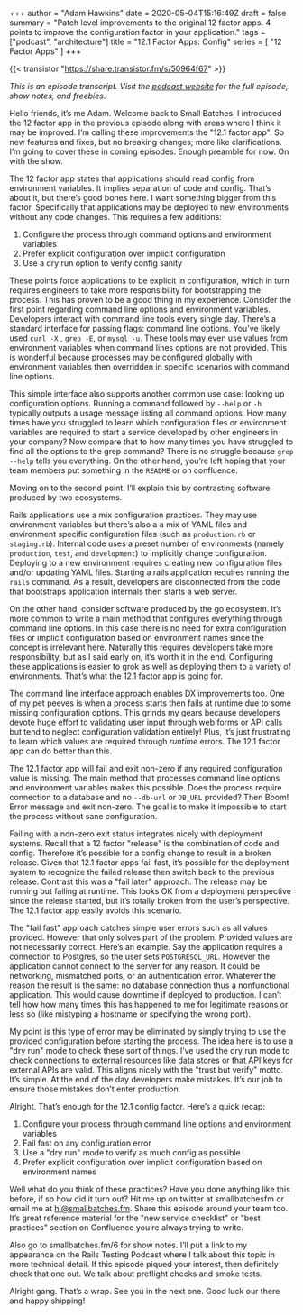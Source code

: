 +++
author = "Adam Hawkins"
date = 2020-05-04T15:16:49Z
draft = false
summary = "Patch level improvements to the original 12 factor apps. 4 points to improve the configuration factor in your application."
tags = ["podcast", "architecture"]
title = "12.1 Factor Apps: Config"
series = [ "12 Factor Apps" ]
+++

{{< transistor "https://share.transistor.fm/s/50964f67" >}}

_This is an episode transcript. Visit the [podcast
website](https://share.transistor.fm/s/50964f67) for the full episode,
show notes, and freebies._

Hello friends, it’s me Adam. Welcome back to Small Batches. I
introduced the 12 factor app in the previous episode along with areas
where I think it may be improved. I’m calling these improvements the
"12.1 factor app". So new features and fixes, but no breaking changes;
more like clarifications. I’m going to cover these in coming episodes.
Enough preamble for now.  On with the show.

The 12 factor app states that applications should read config from
environment variables. It implies separation of code and config.
That’s about it, but there’s good bones here. I want something bigger
from this factor. Specifically that applications may be deployed to
new environments without any code changes. This requires a few
additions:

1. Configure the process through command options and environment variables
2. Prefer explicit configuration over implicit configuration
3. Use a dry run option to verify config sanity

These points force applications to be explicit in configuration, which
in turn requires engineers to take more responsibility for
bootstrapping the process. This has proven to be a good thing in my
experience. Consider the first point regarding command line options
and environment variables. Developers interact with command line tools
every single day. There’s a standard interface for passing flags:
command line options. You’ve likely used `curl -X` , `grep -E`,  or
`mysql -u`. These tools may even use values from environment variables
when command lines options are not provided. This is wonderful because
processes may be configured globally with environment variables then
overridden in specific scenarios with command line options.

This simple interface also supports another common use case: looking
up configuration options.  Running a command followed by `--help` or
`-h` typically outputs a usage message listing all command options.
How many times have you struggled to learn which configuration files
or environment variables are required to start a service developed by
other engineers in your company? Now compare that to how many times
you have struggled to find all the options to the grep command? There
is no struggle because `grep --help` tells you everything. On the
other hand, you’re left hoping that your team members put something in
the `README` or on confluence.

Moving on to the second point. I’ll explain this by contrasting
software produced by two ecosystems.

Rails applications use a mix configuration practices. They may use
environment variables but there’s also a a mix of YAML files and
environment specific configuration files (such as `production.rb` or
`staging.rb`). Internal code uses a preset number of environments
(namely `production`, `test`, and `development`) to implicitly change
configuration. Deploying to a new environment requires creating new
configuration files and/or updating YAML files. Starting a rails
application requires running the `rails` command. As a result,
developers are disconnected from the code that bootstraps application
internals then starts a web server.

On the other hand, consider software produced by the go ecosystem.
It’s more common to write a main method that configures everything
through command line options.  In this case there is no need for extra
configuration files or implicit configuration based on environment
names since the concept is irrelevant here. Naturally this requires
developers take more responsibility, but as I said early on, it’s
worth it in the end. Configuring these applications is easier to grok
as well as deploying them to a variety of environments. That’s what
the 12.1 factor app is going for.

The command line interface approach enables DX improvements too. One
of my pet peeves is when a process starts then fails at runtime due to
some missing configuration options. This grinds my gears because
developers devote huge effort to validating user input through web
forms or API calls but tend to neglect configuration validation
entirely! Plus, it’s just frustrating to learn which values are
required through _runtime_ errors. The 12.1 factor app can do better
than this.

The 12.1 factor app will fail and exit non-zero if any required
configuration value is missing. The main method that processes command
line options and environment variables makes this possible. Does the
process require connection to a database and no `--db-url` or `DB_URL`
provided? Then Boom! Error message and exit non-zero. The goal is to
make it impossible to start the process without sane configuration.

Failing with a non-zero exit status integrates nicely with deployment
systems. Recall that a 12 factor "release" is the combination of code
and config. Therefore it’s possible for a config change to result in a
broken release. Given that 12.1 factor apps fail fast, it’s possible
for the deployment system to recognize the failed release then switch
back to the previous release. Contrast this was a "fail later"
approach. The release may be running but failing at runtime. This
looks OK from a deployment perspective since the release started, but
it’s totally broken from the user’s perspective. The 12.1 factor app
easily avoids this scenario.

The "fail fast" approach catches simple user errors such as all values
provided. However that only solves part of the problem. Provided
values are not necessarily correct. Here’s an example. Say the
application requires a connection to Postgres, so the user sets
`POSTGRESQL_URL`. However the application cannot connect to the server
for any reason. It could be networking, mismatched ports, or an
authentication error.  Whatever the reason the result is the same: no
database connection thus a nonfunctional application. This would cause
downtime if deployed to production. I can’t tell how how many times
this has happened to me for legitimate reasons or less so (like
mistyping a hostname or specifying the wrong port).

My point is this type of error may be eliminated by simply trying to
use the provided configuration before starting the process. The idea
here is to use a "dry run" mode to check these sort of things. I’ve
used the dry run mode to check connections to external resources like
data stores or that API keys for external APIs are valid. This aligns
nicely with the "trust but verify" motto. It’s simple. At the end of
the day developers make mistakes. It’s our job to ensure those
mistakes don’t enter production.

Alright. That’s enough for the 12.1 config factor. Here’s a quick
recap:

1. Configure your process through command line options and environment
   variables
2. Fail fast on any configuration error
3. Use a "dry run" mode to verify as much config as possible
4. Prefer explicit configuration over implicit configuration based on
   environment names

Well what do you think of these practices? Have you done anything like
this before, if so how did it turn out? Hit me up on twitter at
smallbatchesfm or email me at hi@smallbatches.fm. Share this episode
around your team too. It’s great reference material for the "new
service checklist" or "best practices" section on Confluence you’re
always trying to write.

Also go to smallbatches.fm/6 for show notes. I’ll put a link to my
appearance on the Rails Testing Podcast where I talk about this topic
in more technical detail. If this episode piqued your interest, then
definitely check that one out. We talk about preflight checks and
smoke tests.

Alright gang. That’s a wrap. See you in the next one. Good luck our
there and happy shipping!
